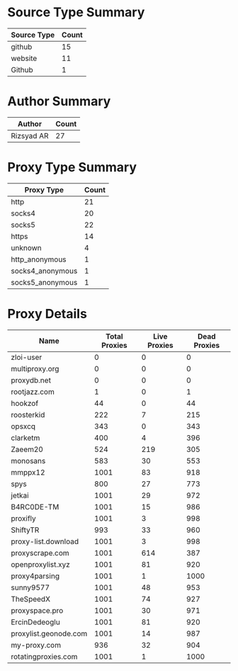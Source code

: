 # Source Type Summary

| Source Type | Count |
|-------------|-------|
| github | 15 |
| website | 11 |
| Github | 1 |


# Author Summary

| Author | Count |
|--------|-------|
| Rizsyad AR | 27 |


# Proxy Type Summary

| Proxy Type | Count |
|------------|-------|
| http | 21 |
| socks4 | 20 |
| socks5 | 22 |
| https | 14 |
| unknown | 4 |
| http_anonymous | 1 |
| socks4_anonymous | 1 |
| socks5_anonymous | 1 |


# Proxy Details

| Name | Total Proxies | Live Proxies | Dead Proxies |
|------|---------------|--------------|---------------|
| zloi-user | 0 | 0 | 0 |
| multiproxy.org | 0 | 0 | 0 |
| proxydb.net | 0 | 0 | 0 |
| rootjazz.com | 1 | 0 | 1 |
| hookzof | 44 | 0 | 44 |
| roosterkid | 222 | 7 | 215 |
| opsxcq | 343 | 0 | 343 |
| clarketm | 400 | 4 | 396 |
| Zaeem20 | 524 | 219 | 305 |
| monosans | 583 | 30 | 553 |
| mmppx12 | 1001 | 83 | 918 |
| spys | 800 | 27 | 773 |
| jetkai | 1001 | 29 | 972 |
| B4RC0DE-TM | 1001 | 15 | 986 |
| proxifly | 1001 | 3 | 998 |
| ShiftyTR | 993 | 33 | 960 |
| proxy-list.download | 1001 | 3 | 998 |
| proxyscrape.com | 1001 | 614 | 387 |
| openproxylist.xyz | 1001 | 81 | 920 |
| proxy4parsing | 1001 | 1 | 1000 |
| sunny9577 | 1001 | 48 | 953 |
| TheSpeedX | 1001 | 74 | 927 |
| proxyspace.pro | 1001 | 30 | 971 |
| ErcinDedeoglu | 1001 | 81 | 920 |
| proxylist.geonode.com | 1001 | 14 | 987 |
| my-proxy.com | 936 | 32 | 904 |
| rotatingproxies.com | 1001 | 1 | 1000 |
